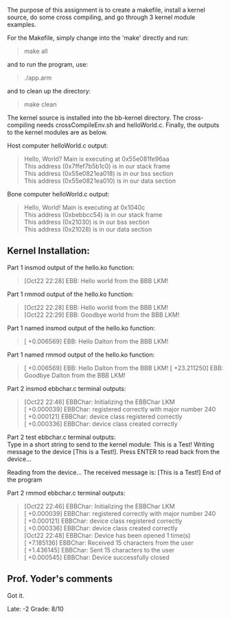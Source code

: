 The purpose of this assignment is to create a makefile, install a kernel source, do some cross compiling, and go through 3 kernel module examples.

For the Makefile, simply change into the 'make' directly and run:  
>make all  

and to run the program, use:  
>./app.arm  

and to clean up the directory:
>make clean  

The kernel source is installed into the bb-kernel directory. The cross-compiling needs crossCompileEnv.sh and helloWorld.c. Finally, the outputs to the kernel modules are as below.

Host computer helloWorld.c output:
>Hello, World? Main is executing at 0x55e081fe96aa  
>This address (0x7ffef7b5b1c0) is in our stack frame  
>This address (0x55e0821ea018) is in our bss section  
>This address (0x55e0821ea010) is in our data section  

Bone computer helloWorld.c output:
>Hello, World! Main is executing at 0x1040c  
>This address (0xbebbcc54) is in our stack frame  
>This address (0x21030) is in our bss section  
>This address (0x21028) is in our data section  

## Kernel Installation:  
Part 1 insmod output of the hello.ko function:  
>[Oct22 22:28] EBB: Hello world from the BBB LKM!  

Part 1 rmmod output of the hello.ko function:  
>[Oct22 22:28] EBB: Hello world from the BBB LKM!  
>[Oct22 22:29] EBB: Goodbye world from the BBB LKM!  

Part 1 named insmod output of the hello.ko function:  
>[  +0.006569] EBB: Hello Dalton from the BBB LKM!  

Part 1 named rmmod output of the hello.ko function:  
>[  +0.006569] EBB: Hello Dalton from the BBB LKM!
>[ +23.211250] EBB: Goodbye Dalton from the BBB LKM!

Part 2 insmod ebbchar.c terminal outputs:  
>[Oct22 22:46] EBBChar: Initializing the EBBChar LKM  
>[  +0.000039] EBBChar: registered correctly with major number 240  
>[  +0.000121] EBBChar: device class registered correctly  
>[  +0.000336] EBBChar: device class created correctly

Part 2 test ebbchar.c terminal outputs:  
Type in a short string to send to the kernel module:
This is a Test!
Writing message to the device [This is a Test!].
Press ENTER to read back from the device...

Reading from the device...
The received message is: [This is a Test!]
End of the program  

Part 2 rmmod ebbchar.c terminal outputs:  
>[Oct22 22:46] EBBChar: Initializing the EBBChar LKM  
>[  +0.000039] EBBChar: registered correctly with major number 240  
>[  +0.000121] EBBChar: device class registered correctly  
>[  +0.000336] EBBChar: device class created correctly  
>[Oct22 22:48] EBBChar: Device has been opened 1 time(s)  
>[  +7.185136] EBBChar: Received 15 characters from the user  
>[  +1.436145] EBBChar: Sent 15 characters to the user  
>[  +0.000545] EBBChar: Device successfully closed

## Prof. Yoder's comments

Got it.

Late:  -2
Grade:  8/10
